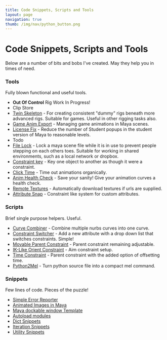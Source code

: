 ```yaml
---
title: Code Snippets, Scripts and Tools
layout: page
navigation: true
thumb: /img/nav/python_button.png
---
```

# Code Snippets, Scripts and Tools

Below are a number of bits and bobs I've created. May they help you in times of need.

### Tools

Fully blown functional and useful tools.

* __Out Of Control__ Rig Work In Progress!
* Clip Store
* [Twin Skeleton](twinskeleton) - For creating consistent "dummy" rigs beneath more advanced rigs. Suitable for games. Useful in other rigging tasks also.
* [Game Anim Export](gameanimexport) - Managing game animations in Maya scenes.
* [License Fix](licensefix) - Reduce the number of Student popups in the student version of Maya to reasonable levels.
* Todo
* [File Lock](filelock) - Lock a maya scene file while it is in use to prevent people stepping on each others toes. Suitable for working in shared environments, such as a local network or dropbox.
* [Constraint key](constraintkey) - Key one object to another as though it were a constraint.
* [Click Time](clicktime) - Time out animations organically.
* [Anim Health Check](animsanity) - Save your sanity! Give your animation curves a health check.
* [Remote Textures](remotetextures) - Automatically download textures if urls are supplied.
* [Attribute Snap](attributesnap) - Constraint like system for custom attributes.

### Scripts

Brief single purpose helpers. Useful.

* [Curve Combiner](curvecombine) - Combine multiple nurbs curves into one curve.
* [Constraint Switcher](switchconstraint) - Add a new attribute with a drop down list that switches constraints. Simple!
* [Movable Parent Constraint](parentconstraint) - Parent constraint remaining adjustable.
* [IK-Like Orient Constraint](orientconstraint) - Aim constraint setup.
* [Time Constraint](timeconstraint) - Parent constraint with the added option of offsetting time.
* [Python2Mel](py2mel) - Turn python source file into a compact mel command.

### Snippets

Few lines of code. Pieces of the puzzle!

* [Simple Error Reporter](err_report)
* [Animated Images in Maya](animated_images)
* [Maya dockable window Template](docking_window)
* [Autoload modules](autoload)
* [Dict Snippets](dict)
* [Iteration Snippets](iterate)
* [Utility Snippets](utility)
